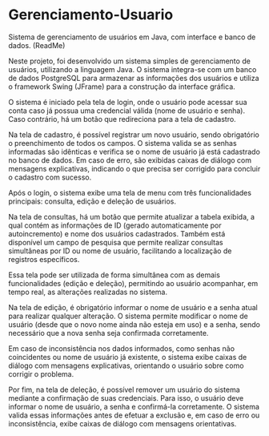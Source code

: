 # Gerenciamento-Usuario
Sistema de gerenciamento de usuários em Java, com interface e banco de dados. (ReadMe)

Neste projeto, foi desenvolvido um sistema simples de gerenciamento de usuários, utilizando a linguagem Java. O sistema integra-se com um banco de dados PostgreSQL para armazenar as informações dos usuários e utiliza o framework Swing (JFrame) para a construção da interface gráfica.

O sistema é iniciado pela tela de login, onde o usuário pode acessar sua conta caso já possua uma credencial válida (nome de usuário e senha). Caso contrário, há um botão que redireciona para a tela de cadastro.

Na tela de cadastro, é possível registrar um novo usuário, sendo obrigatório o preenchimento de todos os campos. O sistema valida se as senhas informadas são idênticas e verifica se o nome de usuário já está cadastrado no banco de dados. Em caso de erro, são exibidas caixas de diálogo com mensagens explicativas, indicando o que precisa ser corrigido para concluir o cadastro com sucesso.

Após o login, o sistema exibe uma tela de menu com três funcionalidades principais: consulta, edição e deleção de usuários.

Na tela de consultas, há um botão que permite atualizar a tabela exibida, a qual contém as informações de ID (gerado automaticamente por autoincremento) e nome dos usuários cadastrados. Também está disponível um campo de pesquisa que permite realizar consultas simultâneas por ID ou nome de usuário, facilitando a localização de registros específicos.

Essa tela pode ser utilizada de forma simultânea com as demais funcionalidades (edição e deleção), permitindo ao usuário acompanhar, em tempo real, as alterações realizadas no sistema.

Na tela de edição, é obrigatório informar o nome de usuário e a senha atual para realizar qualquer alteração. O sistema permite modificar o nome de usuário (desde que o novo nome ainda não esteja em uso) e a senha, sendo necessário que a nova senha seja confirmada corretamente.

Em caso de inconsistência nos dados informados, como senhas não coincidentes ou nome de usuário já existente, o sistema exibe caixas de diálogo com mensagens explicativas, orientando o usuário sobre como corrigir o problema.

Por fim, na tela de deleção, é possível remover um usuário do sistema mediante a confirmação de suas credenciais. Para isso, o usuário deve informar o nome de usuário, a senha e confirmá-la corretamente. O sistema valida essas informações antes de efetuar a exclusão e, em caso de erro ou inconsistência, exibe caixas de diálogo com mensagens orientativas.

